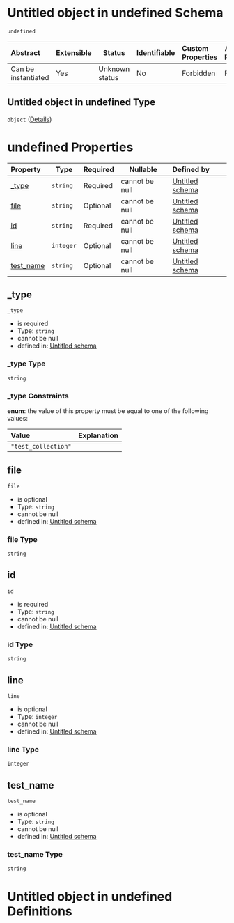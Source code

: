# Untitled object in undefined Schema

```txt
undefined
```




| Abstract            | Extensible | Status         | Identifiable | Custom Properties | Additional Properties | Access Restrictions | Defined In                                                                                     |
| :------------------ | ---------- | -------------- | ------------ | :---------------- | --------------------- | ------------------- | ---------------------------------------------------------------------------------------------- |
| Can be instantiated | Yes        | Unknown status | No           | Forbidden         | Forbidden             | none                | [test_collection.schema.json](../../../out/test_collection.schema.json "open original schema") |

## Untitled object in undefined Type

`object` ([Details](test_collection.md))

# undefined Properties

| Property                | Type      | Required | Nullable       | Defined by                                                                                   |
| :---------------------- | --------- | -------- | -------------- | :------------------------------------------------------------------------------------------- |
| [\_type](#_type)        | `string`  | Required | cannot be null | [Untitled schema](test_collection-properties-_type.md "undefined#/properties/\_type")        |
| [file](#file)           | `string`  | Optional | cannot be null | [Untitled schema](test_collection-properties-file.md "undefined#/properties/file")           |
| [id](#id)               | `string`  | Required | cannot be null | [Untitled schema](test_collection-properties-id.md "undefined#/properties/id")               |
| [line](#line)           | `integer` | Optional | cannot be null | [Untitled schema](test_collection-properties-line.md "undefined#/properties/line")           |
| [test_name](#test_name) | `string`  | Optional | cannot be null | [Untitled schema](test_collection-properties-test_name.md "undefined#/properties/test_name") |

## \_type




`_type`

-   is required
-   Type: `string`
-   cannot be null
-   defined in: [Untitled schema](test_collection-properties-_type.md "undefined#/properties/\_type")

### \_type Type

`string`

### \_type Constraints

**enum**: the value of this property must be equal to one of the following values:

| Value               | Explanation |
| :------------------ | ----------- |
| `"test_collection"` |             |

## file




`file`

-   is optional
-   Type: `string`
-   cannot be null
-   defined in: [Untitled schema](test_collection-properties-file.md "undefined#/properties/file")

### file Type

`string`

## id




`id`

-   is required
-   Type: `string`
-   cannot be null
-   defined in: [Untitled schema](test_collection-properties-id.md "undefined#/properties/id")

### id Type

`string`

## line




`line`

-   is optional
-   Type: `integer`
-   cannot be null
-   defined in: [Untitled schema](test_collection-properties-line.md "undefined#/properties/line")

### line Type

`integer`

## test_name




`test_name`

-   is optional
-   Type: `string`
-   cannot be null
-   defined in: [Untitled schema](test_collection-properties-test_name.md "undefined#/properties/test_name")

### test_name Type

`string`

# Untitled object in undefined Definitions
